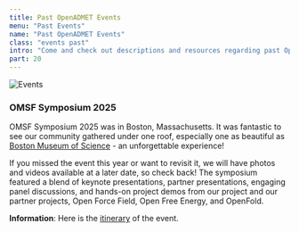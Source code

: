 ```yaml
---
title: Past OpenADMET Events
menu: "Past Events"
name: "Past OpenADMET Events"
class: "events past"
intro: "Come and check out descriptions and resources regarding past OpenADMET events!"
part: 20
---
```


![Events](/images/event.svg)

### OMSF Symposium 2025

OMSF Symposium 2025 was in Boston, Massachusetts. It was fantastic to see our community gathered under one roof, especially one as beautiful as [Boston Museum of Science](https://www.mos.org/events/private-events) - an unforgettable experience!

If you missed the event this year or want to revisit it, we will have photos and videos available at a later date, so check back! The symposium featured a blend of keynote presentations, partner presentations, engaging panel discussions, and hands-on project demos from our project and our partner projects, Open Force Field, Open Free Energy, and OpenFold.

**Information**: Here is the [itinerary](https://omsf.io/community/events/) of the event.  



